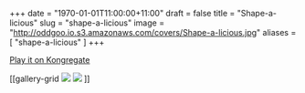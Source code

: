 +++
date = "1970-01-01T11:00:00+11:00"
draft = false
title = "Shape-a-licious"
slug = "shape-a-licious"
image = "http://oddgoo.io.s3.amazonaws.com/covers/Shape-a-licious.jpg"
aliases = [
	"shape-a-licious"
]
+++

[Play it on Kongregate](http://www.kongregate.com/games/oddgoo/shape-a-licious)

[[gallery-grid
![](http://oddgoo.io.s3.amazonaws.com/covers/Shape-a-licious%202.jpg)
![](http://oddgoo.io.s3.amazonaws.com/covers/Shape-a-licious.jpg)
]]